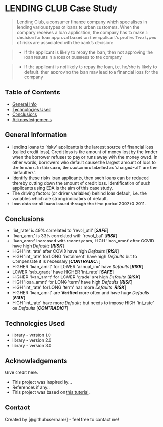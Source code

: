 # LENDING CLUB Case Study
> Lending Club, a consumer finance company which specialises in lending various types of loans to urban customers. When the company receives a loan application, the company has to make a decision for loan approval based on the applicant’s profile. Two types of risks are associated with the bank’s decision:

>- If the applicant is likely to repay the loan, then not approving the loan results in a loss of business to the company

>- If the applicant is not likely to repay the loan, i.e. he/she is likely to default, then approving the loan may lead to a financial loss for the company


## Table of Contents
* [General Info](#general-information)
* [Technologies Used](#technologies-used)
* [Conclusions](#conclusions)
* [Acknowledgements](#acknowledgements)

<!-- You can include any other section that is pertinent to your problem -->

## General Information
- lending loans to ‘risky’ applicants is the largest source of financial loss (called credit loss). Credit loss is the amount of money lost by the lender when the borrower refuses to pay or runs away with the money owed. In other words, borrowers who default cause the largest amount of loss to the lenders. In this case, the customers labelled as 'charged-off' are the 'defaulters'.
- Identify these risky loan applicants, then such loans can be reduced thereby cutting down the amount of credit loss. Identification of such applicants using EDA is the aim of this case study.
- The driving factors (or driver variables) behind loan default, i.e. the variables which are strong indicators of default.
- loan data for all loans issued through the time period 2007 t0 2011.

<!-- You don't have to answer all the questions - just the ones relevant to your project. -->

## Conclusions
- 'int_rate' is 49% correlated to 'revol_util' [___SAFE___]
- 'loan_amnt' is 33% correlated with 'revol_bal' [___RISK___]
- 'loan_amnt' increased with recent years, HIGH 'loan_amnt' after COVID have high _Defaults_ [___RISK___]
- HIGH 'int_rate' after COVID have high _Defaults_ [___RISK___]
- HIGH 'int_rate' for LONG 'instalment' have high _Defaults_ but to Compensate it is necessary [___CONTRADICT___]
- HIGHER 'loan_amnt' for LOWER 'annual_inc' have _Defaults_ [___RISK___]
- LOWER 'sub_grade' have HIGHER 'int_rate' [___SAFE___]
- HIGHER 'loan_amnt' for LOWER 'grade' are high _Defaults_ [___RISK___]
- HIGH 'loan_amnt' for LONG 'term' have high _Defaults_ [___RISK___]
- HIGH 'int_rate' for LONG 'term' has more _Defaults_ [___RISK___]
- HIGHER 'loan_amnt' are __Verified__ more often and have huge _Defaults_ [___RISK___]
- HIGH 'int_rate' have more _Defaults_ but needs to impose HIGH 'int_rate' on _Defaults_ [___CONTRADICT___]

<!-- You don't have to answer all the questions - just the ones relevant to your project. -->


## Technologies Used
- library - version 1.0
- library - version 2.0
- library - version 3.0

<!-- As the libraries versions keep on changing, it is recommended to mention the version of library used in this project -->

## Acknowledgements
Give credit here.
- This project was inspired by...
- References if any...
- This project was based on [this tutorial](https://www.example.com).


## Contact
Created by [@githubusername] - feel free to contact me!


<!-- Optional -->
<!-- ## License -->
<!-- This project is open source and available under the [... License](). -->

<!-- You don't have to include all sections - just the one's relevant to your project -->

